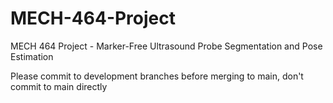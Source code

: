 # MECH-464-Project
MECH 464 Project - Marker-Free Ultrasound Probe Segmentation and Pose Estimation

Please commit to development branches before merging to main, don't commit to main directly
